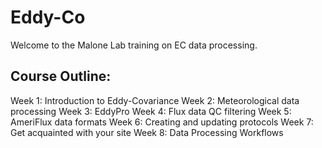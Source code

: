 # Eddy-Co
Welcome to the Malone Lab training on EC data processing.

## Course Outline:
Week 1: Introduction to Eddy-Covariance
Week 2: Meteorological data processing
Week 3: EddyPro
Week 4: Flux data QC filtering
Week 5: AmeriFlux data formats
Week 6: Creating and updating protocols
Week 7: Get acquainted with your site
Week 8: Data Processing Workflows